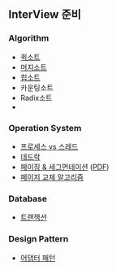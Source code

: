 ## InterView 준비


### Algorithm
- [퀵소트](https://github.com/kim6394/gs_Algorithm/blob/master/Algorithm(Study)/%EA%B0%9C%EB%85%90%20%EC%A0%95%EB%A6%AC/InterView/Algorithm/QuickSort.md)
- [머지소트](https://github.com/kim6394/gs_Algorithm/blob/master/Algorithm(Study)/%EA%B0%9C%EB%85%90%20%EC%A0%95%EB%A6%AC/InterView/Algorithm/MergeSort.md)
- [힙소트](https://github.com/kim6394/gs_Algorithm/blob/master/Algorithm(Study)/%EA%B0%9C%EB%85%90%20%EC%A0%95%EB%A6%AC/InterView/Algorithm/HeapSort.md)
- 카운팅소트
- Radix소트
- 

### Operation System
- [프로세스 vs 스레드](https://github.com/kim6394/gs_Algorithm/blob/master/Algorithm(Study)/%EA%B0%9C%EB%85%90%20%EC%A0%95%EB%A6%AC/InterView/Operation%20System/Process%20vs%20Thread.md)
- [데드락](https://github.com/kim6394/gs_Algorithm/blob/master/Algorithm(Study)/%EA%B0%9C%EB%85%90%20%EC%A0%95%EB%A6%AC/InterView/Operation%20System/DeadLock.md)
- [페이징 & 세그먼테이션](https://github.com/kim6394/gs_Algorithm/blob/master/Algorithm(Study)/%EA%B0%9C%EB%85%90%20%EC%A0%95%EB%A6%AC/InterView/Operation%20System/Paging%20and%20Segmentation.md) ([PDF](https://github.com/kim6394/gs_Algorithm/blob/master/Algorithm(Study)/%EA%B0%9C%EB%85%90%20%EC%A0%95%EB%A6%AC/InterView/Operation%20System/Paging%20and%20Segmentation.pdf))
- [페이지 교체 알고리즘](https://github.com/kim6394/gs_Algorithm/blob/master/Algorithm(Study)/%EA%B0%9C%EB%85%90%20%EC%A0%95%EB%A6%AC/InterView/Operation%20System/Page%20Replacement%20Algorithm.md)


### Database
- [트랜잭션](https://github.com/kim6394/gs_Algorithm/blob/master/Algorithm(Study)/%EA%B0%9C%EB%85%90%20%EC%A0%95%EB%A6%AC/InterView/Database/Transaction.md)

### Design Pattern
- [어댑터 패턴](https://github.com/kim6394/gs_Algorithm/blob/master/Algorithm(Study)/%EA%B0%9C%EB%85%90%20%EC%A0%95%EB%A6%AC/InterView/Design%20Pattern/Adapter%20Pattern.md)
